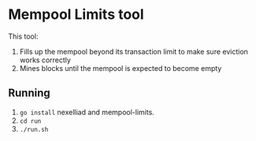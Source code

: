 # Mempool Limits tool

This tool:

1. Fills up the mempool beyond its transaction limit to make sure eviction works correctly
2. Mines blocks until the mempool is expected to become empty

## Running

1. `go install` nexelliad and mempool-limits.
2. `cd run`
3. `./run.sh`


